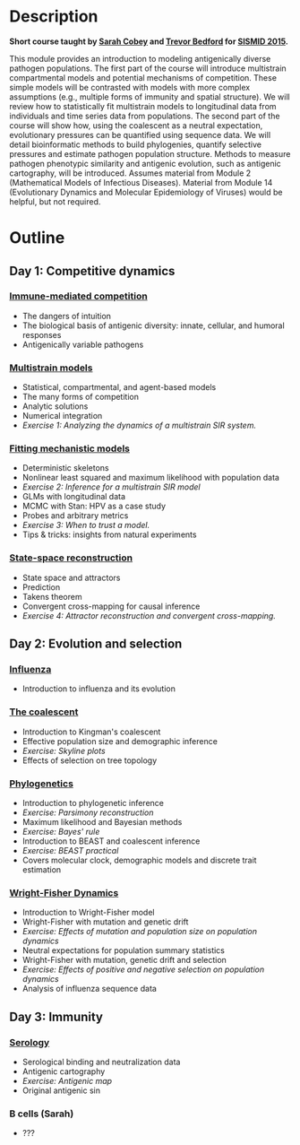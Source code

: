 # Description

**Short course taught by [Sarah Cobey](http://cobeylab.uchicago.edu/) and [Trevor Bedford](http://bedford.io/) for [SISMID 2015](http://sismid.uw.edu).**

This module provides an introduction to modeling antigenically diverse pathogen populations. The first part of the course will introduce multistrain compartmental models and potential mechanisms of competition. These simple models will be contrasted with models with more complex assumptions (e.g., multiple forms of immunity and spatial structure). We will review how to statistically fit multistrain models to longitudinal data from individuals and time series data from populations. The second part of the course will show how, using the coalescent as a neutral expectation, evolutionary pressures can be quantified using sequence data. We will detail bioinformatic methods to build phylogenies, quantify selective pressures and estimate pathogen population structure. Methods to measure pathogen phenotypic similarity and antigenic evolution, such as antigenic cartography, will be introduced. Assumes material from Module 2 (Mathematical Models of Infectious Diseases). Material from Module 14 (Evolutionary Dynamics and Molecular Epidemiology of Viruses) would be helpful, but not required.

# Outline

## Day 1: Competitive dynamics

### [Immune-mediated competition](competition/) 

* The dangers of intuition
* The biological basis of antigenic diversity: innate, cellular, and humoral responses
* Antigenically variable pathogens

### [Multistrain models](models/)
* Statistical, compartmental, and agent-based models
* The many forms of competition
* Analytic solutions
* Numerical integration
* *Exercise 1: Analyzing the dynamics of a multistrain SIR system.*

### [Fitting mechanistic models](fitting/)
* Deterministic skeletons
* Nonlinear least squared and maximum likelihood with population data
* *Exercise 2: Inference for a multistrain SIR model*
* GLMs with longitudinal data
* MCMC with Stan: HPV as a case study
* Probes and arbitrary metrics
* *Exercise 3: When to trust a model.*
* Tips & tricks: insights from natural experiments

### [State-space reconstruction](ssr/)
* State space and attractors
* Prediction
* Takens theorem
* Convergent cross-mapping for causal inference
* *Exercise 4: Attractor reconstruction and convergent cross-mapping.*

## Day 2: Evolution and selection

### [Influenza](flu/)

* Introduction to influenza and its evolution

### [The coalescent](coalescent/)

* Introduction to Kingman's coalescent
* Effective population size and demographic inference
* *Exercise: Skyline plots*
* Effects of selection on tree topology

### [Phylogenetics](phylogenetics/)

* Introduction to phylogenetic inference
* *Exercise: Parsimony reconstruction*
* Maximum likelihood and Bayesian methods
* *Exercise: Bayes' rule*
* Introduction to BEAST and coalescent inference
* *Exercise: BEAST practical*
* Covers molecular clock, demographic models and discrete trait estimation

### [Wright-Fisher Dynamics](wright-fisher/)

* Introduction to Wright-Fisher model
* Wright-Fisher with mutation and genetic drift
* *Exercise: Effects of mutation and population size on population dynamics*
* Neutral expectations for population summary statistics
* Wright-Fisher with mutation, genetic drift and selection
* *Exercise: Effects of positive and negative selection on population dynamics*
* Analysis of influenza sequence data

## Day 3: Immunity

### [Serology](serology/)

* Serological binding and neutralization data
* Antigenic cartography
* *Exercise: Antigenic map*
* Original antigenic sin

### B cells (Sarah)

 * ???